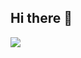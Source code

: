 ## Hi there 👋

<a href="https://github.com/devxb/gitanimals">
  <img src="https://render.gitanimals.org/farms/{gymhyun}"/>
</a>

